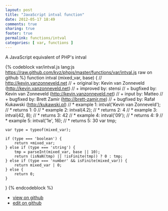 ```yaml
---
layout: post
title: "JavaScript intval function"
date: 2012-05-17 18:49
comments: true
sharing: true
footer: true
permalink: functions/intval
categories: [ var, functions ]
---
```

A JavaScript equivalent of PHP's intval
<!-- more -->
{% codeblock var/intval.js lang:js https://raw.github.com/kvz/phpjs/master/functions/var/intval.js raw on github %}
function intval (mixed_var, base) {
    // http://kevin.vanzonneveld.net
    // +   original by: Kevin van Zonneveld (http://kevin.vanzonneveld.net)
    // +   improved by: stensi
    // +   bugfixed by: Kevin van Zonneveld (http://kevin.vanzonneveld.net)
    // +   input by: Matteo
    // +   bugfixed by: Brett Zamir (http://brett-zamir.me)
    // +   bugfixed by: Rafał Kukawski (http://kukawski.pl)
    // *     example 1: intval('Kevin van Zonneveld');
    // *     returns 1: 0
    // *     example 2: intval(4.2);
    // *     returns 2: 4
    // *     example 3: intval(42, 8);
    // *     returns 3: 42
    // *     example 4: intval('09');
    // *     returns 4: 9
    // *     example 5: intval('1e', 16);
    // *     returns 5: 30
    var tmp;

    var type = typeof(mixed_var);

    if (type === 'boolean') {
        return +mixed_var;
    } else if (type === 'string') {
        tmp = parseInt(mixed_var, base || 10);
        return (isNaN(tmp) || !isFinite(tmp)) ? 0 : tmp;
    } else if (type === 'number' && isFinite(mixed_var)) {
        return mixed_var | 0;
    } else {
        return 0;
    }
}
{% endcodeblock %}
<ul>
 <li><a href="https://github.com/kvz/phpjs/blob/master/functions/var/intval.js">view on github</a></li>
 <li><a href="https://github.com/kvz/phpjs/edit/master/functions/var/intval.js">edit on github</a></li>
</ul>
